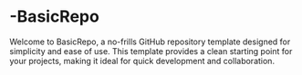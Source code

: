 # -BasicRepo
Welcome to BasicRepo, a no-frills GitHub repository template designed for simplicity and ease of use. This template provides a clean starting point for your projects, making it ideal for quick development and collaboration.
